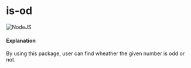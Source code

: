# is-od

![NodeJS](https://img.shields.io/badge/node.js-6DA55F?style=for-the-badge&logo=node.js&logoColor=white)

#### Explanation  
   <p>By using this package, user can find wheather the given number is odd or not.</p>
